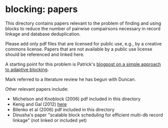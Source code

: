 # blocking: papers

This directory contains papers relevant to the problem of finding and using blocks to reduce the number of pairwise compairsons necessary in record linkage and database deduplication.

Please add only pdf files that are licensed for public use, e.g., by a creative commons license. Papers that are not available by a public use license should be referenced and linked here.

A starting point for this problem is Patrick's [blogpost on a simple approach to adaptive blocking](https://hrdag.org/tech-notes/adaptive-blocking-writeup-1.html).

Mark referred to a literature review he has begun with Duncan.

Other relevant papers include:
* Michelson and Knoblock (2006) pdf included in this directory
* Kenig and Gal (2012) [here](http://dx.doi.org/10.1016/j.is.2012.11.008)
* Bilenko et al (2006) pdf included in this directory
* Dinusha's paper "scalable block scheduling for efficient multi-db record linkage" (not linked or included yet)
